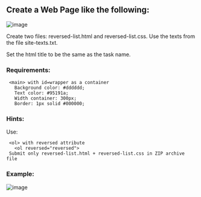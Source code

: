 ## Create a Web Page like the following:

![image](https://github.com/nsinorov/SoftUniMainPath/assets/45227327/0cefffc6-2b05-4038-a691-e665f6c0972d)

Create two files: reversed-list.html and reversed-list.css. Use the texts from the file site-texts.txt. 

Set the html title to be the same as the task name.

### Requirements:

     <main> with id=wrapper as a container
       Background color: #dddddd;
       Text color: #95191a;
       Width container: 300px;
       Border: 1px solid #000000;
       
### Hints:

Use:

     <ol> with reversed attribute
       <ol reversed="reversed">
     Submit only reversed-list.html + reversed-list.css in ZIP archive file

### Example: 

![image](https://github.com/nsinorov/SoftUniMainPath/assets/45227327/0a02e27d-a0e2-416a-a2da-24be3187bd01)
